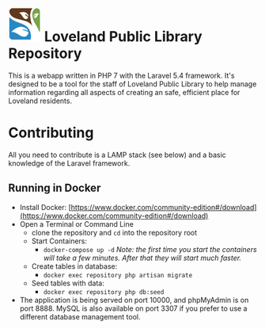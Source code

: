 # ![Loveland Public Library Logo](public/images/lpl_logo.png) Loveland Public Library Repository
This is a webapp written in PHP 7 with the Laravel 5.4 framework.  It's designed to be a tool for the staff of Loveland Public Library
to help manage information regarding all aspects of creating an safe, efficient place for Loveland residents.

# Contributing
All you need to contribute is a LAMP stack (see below) and a basic knowledge of the Laravel framework.

## Running in Docker
- Install Docker: [https://www.docker.com/community-edition#/download](https://www.docker.com/community-edition#/download)
- Open a Terminal or Command Line
	- clone the repository and `cd` into the repository root
	- Start Containers:
		- `docker-compose up -d`
		   *Note: the first time you start the containers will take a few minutes.  After that they will start much faster.*
	- Create tables in database:
		- `docker exec repository php artisan migrate`
	- Seed tables with data:
		- `docker exec repository php db:seed`
- The application is being served on port 10000, and phpMyAdmin is on port 8888. MySQL is also available on port 3307 if you prefer to use a different database management tool.